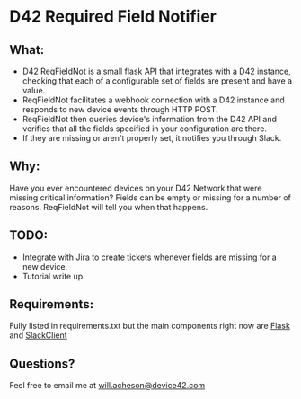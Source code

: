 D42 Required Field Notifier
===========================

What:
-----------
- D42 ReqFieldNot is a small flask API that integrates with a D42 instance, checking that each of a configurable set of fields are present and have a value.
- ReqFieldNot facilitates a webhook connection with a D42 instance and responds to new device events through HTTP POST.  
- ReqFieldNot then queries device's information from the D42 API and verifies that all the fields specified in your configuration are there.  
- If they are missing or aren't properly set, it notifies you through Slack.  


Why:
-------------
Have you ever encountered devices on your D42 Network that were missing critical information?  Fields can be empty or missing for a number of reasons.  ReqFieldNot will tell you when that happens.  


TODO:
------
- Integrate with Jira to create tickets whenever fields are missing for a new device.
- Tutorial write up.

Requirements:
--------------
Fully listed in requirements.txt but the main components right now are [Flask](http://flask.pocoo.org/) and [SlackClient](https://github.com/slackapi/python-slackclient)

Questions?
----------
Feel free to email me at will.acheson@device42.com
